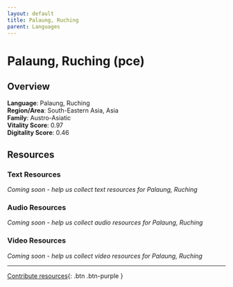 ```yaml
---
layout: default
title: Palaung, Ruching
parent: Languages
---
```


# Palaung, Ruching (pce)

## Overview

**Language**: Palaung, Ruching  
**Region/Area**: South-Eastern Asia, Asia  
**Family**: Austro-Asiatic  
**Vitality Score**: 0.97  
**Digitality Score**: 0.46  

## Resources

### Text Resources
*Coming soon - help us collect text resources for Palaung, Ruching*

### Audio Resources
*Coming soon - help us collect audio resources for Palaung, Ruching*

### Video Resources
*Coming soon - help us collect video resources for Palaung, Ruching*

---

[Contribute resources](https://fairtrain.github.io/){: .btn .btn-purple }
